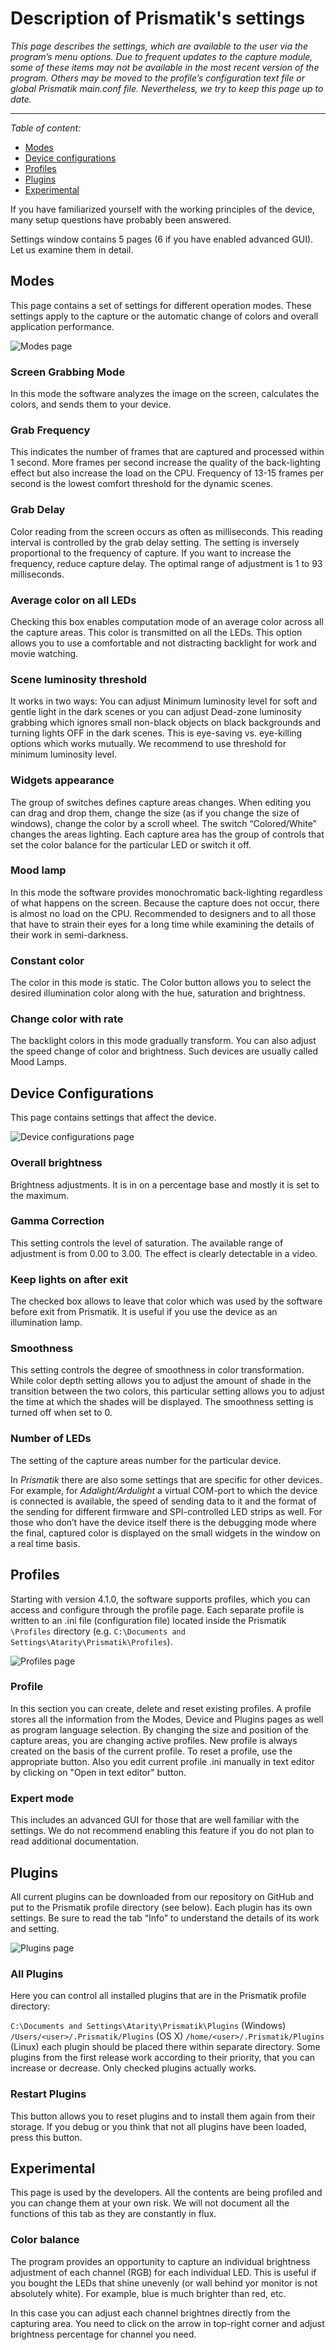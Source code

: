 # Description of Prismatik's settings
_This page describes the settings, which are available to the user via the program’s menu options. Due to frequent updates to the capture module, some of these items may not be available in the most recent version of the program. Others may be moved to the profile’s configuration text file or global Prismatik main.conf file. Nevertheless, we try to keep this page up to date._

---
*Table of content:*
  * [Modes](#modes)
  * [Device configurations](#device-configurations)
  * [Profiles](#profiles)
  * [Plugins](#plugins)
  * [Experimental](#experimental)

If you have familiarized yourself with the working principles of the device, many setup questions have probably been answered.

Settings window contains 5 pages (6 if you have enabled advanced GUI). Let us examine them in detail.

## Modes
This page contains a set of settings for different operation modes. These settings apply to the capture or the automatic change of colors and overall application performance.

![Modes page](http://store.pixelkit.ru/img/Prismatik/en-1-mode.jpg)

### Screen Grabbing Mode
In this mode the software analyzes the image on the screen, calculates the colors, and sends them to your device.

### Grab Frequency
This indicates the number of frames that are captured and processed within 1 second. More frames per second increase the quality of the back-lighting effect but also increase the load on the CPU. Frequency of 13-15 frames per second is the lowest comfort threshold for the dynamic scenes.

### Grab Delay
Color reading from the screen occurs as often as milliseconds. This reading interval is controlled by the grab delay setting. The setting is inversely proportional to the frequency of capture. If you want to increase the frequency, reduce capture delay. The optimal range of adjustment is 1 to 93 milliseconds.

### Average color on all LEDs
Checking this box enables computation mode of an average color across all the capture areas. This color is transmitted on all the LEDs. This option allows you to use a comfortable and not distracting backlight for work and movie watching.

### Scene luminosity threshold
It works in two ways: You can adjust Minimum luminosity level for soft and gentle light in the dark scenes or you can adjust Dead-zone luminosity grabbing which ignores small non-black objects on black backgrounds and turning lights OFF in the dark scenes. This is eye-saving vs. eye-killing options which works mutually. We recommend to use threshold for minimum luminosity level.

### Widgets appearance
The group of switches defines capture areas changes. When editing you can drag and drop them, change the size (as if you change the size of windows), change the color by a scroll wheel. The switch “Colored/White” changes the areas lighting. Each capture area has the group of controls that set the color balance for the particular LED or switch it off.

### Mood lamp
In this mode the software provides monochromatic back-lighting regardless of what happens on the screen. Because the capture does not occur, there is almost no load on the CPU. Recommended to designers and to all those that have to strain their eyes for a long time while examining the details of their work in semi-darkness.

### Constant color
The color in this mode is static. The Color button allows you to select the desired illumination color along with the hue, saturation and brightness.

### Change color with rate
The backlight colors in this mode gradually transform. You can also adjust the speed change of color and brightness. Such devices are usually called Mood Lamps.

## Device Configurations
This page contains settings that affect the device.

![Device configurations page](http://store.pixelkit.ru/img/Prismatik/en-2-devices.jpg)

### Overall brightness
Brightness adjustments. It is in on a percentage base and mostly it is set to the maximum.

### Gamma Correction
This setting controls the level of saturation. The available range of adjustment is from 0.00 to 3.00. The effect is clearly detectable in a video.

### Keep lights on after exit
The checked box allows to leave that color which was used by the software before exit from Prismatik. It is useful if you use the device as an illumination lamp.

### Smoothness
This setting controls the degree of smoothness in color transformation. While color depth setting allows you to adjust the amount of shade in the transition between the two colors, this particular setting allows you to adjust the time at which the shades will be displayed. The smoothness setting is turned off when set to 0.

### Number of LEDs
The setting of the capture areas number for the particular device.

In *Prismatik* there are also some settings that are specific for other devices. For example, for *Adalight/Ardulight* a virtual COM-port to which the device is connected is available, the speed of sending data to it and the format of the sending for different firmware and SPI-controlled LED strips as well. For those who don’t have the device itself there is the debugging mode where the final, captured color is displayed on the small widgets in the window on a real time basis.

## Profiles
Starting with version 4.1.0, the software supports profiles, which you can access and configure through the profile page. Each separate profile is written to an .ini file (configuration file) located inside the Prismatik `\Profiles` directory (e.g. `C:\Documents and Settings\Atarity\Prismatik\Profiles`).

![Profiles page](http://store.pixelkit.ru/img/Prismatik/en-3-profiles.jpg)

### Profile
In this section you can create, delete and reset existing profiles. A profile stores all the information from the Modes, Device and Plugins pages as well as program language selection. By changing the size and position of the capture areas, you are changing active profiles. New profile is always created on the basis of the current profile. To reset a profile, use the appropriate button. Also you edit current profile .ini manually in text editor by clicking on "Open in text editor" button.

### Expert mode
This includes an advanced GUI for those that are well familiar with the settings. We do not recommend enabling this feature if you do not plan to read additional documentation.

## Plugins
All current plugins can be downloaded from our repository on GitHub and put to the Prismatik profile directory (see below). Each plugin has its own settings. Be sure to read the tab “Info” to understand the details of its work and setting.

![Plugins page](http://store.pixelkit.ru/img/Prismatik/en-4-plugins.jpg)

### All Plugins
Here you can control all installed plugins that are in the Prismatik profile directory:

`C:\Documents and Settings\Atarity\Prismatik\Plugins` (Windows)
`/Users/<user>/.Prismatik/Plugins` (OS X)
`/home/<user>/.Prismatik/Plugins` (Linux)
each plugin should be placed there within separate directory. Some plugins from the first release work according to their priority, that you can increase or decrease. Only checked plugins actually works.

### Restart Plugins
This button allows you to reset plugins and to install them again from their storage. If you debug or you think that not all plugins have been loaded, press this button.

## Experimental
This page is used by the developers. All the contents are being profiled and you can change them at your own risk. We will not document all the functions of this tab as they are constantly in flux.

### Color balance
The program provides an opportunity to capture an individual brightness adjustment of each channel (RGB) for each individual LED. This is useful if you bought the LEDs that shine unevenly (or wall behind yor monitor is not absolutely white). For example, blue is much brighter than red, etc.


In this case you can adjust each channel brightnes directly from the capturing area. You need to click on the arrow in top-right corner and adjust brightness percentage for channel you need.
